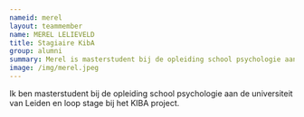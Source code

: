 ```yaml
---
nameid: merel
layout: teammember
name: MEREL LELIEVELD
title: Stagiaire KibA
group: alumni
summary: Merel is masterstudent bij de opleiding school psychologie aan de Universiteit Leiden en loopt stage bij het KIBA project.
image: /img/merel.jpeg
---
```


Ik ben masterstudent bij de opleiding school psychologie aan de universiteit van Leiden en loop stage bij het KIBA project.

